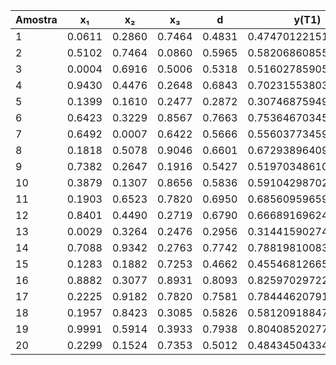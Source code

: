 | Amostra | x₁      | x₂      | x₃      | d       | y(T1)   | y(T2)   | y(T3)   | y(T4)   | y(T5)   | 
|---------|---------|---------|---------|---------|---------|---------|---------|---------|---------|
| 1       | 0.0611  | 0.2860  | 0.7464  | 0.4831  | 0.4747012215154336  | 0.472184062690764  | 0.47422036014727753  | 0.4733107977265577  | 0.47966037365010966  |
| 2       | 0.5102  | 0.7464  | 0.0860  | 0.5965  | 0.5820686085509451  | 0.5756512982703041  | 0.5801589165362587  | 0.5796621614041512  | 0.5866328514377964  |
| 3       | 0.0004  | 0.6916  | 0.5006  | 0.5318  | 0.5160278590512497  | 0.5121381507080462  | 0.5144771916984822  | 0.5136032205885167  | 0.5208115052241963  |
| 4       | 0.9430  | 0.4476  | 0.2648  | 0.6843  | 0.7023155380324169  | 0.6970714984539745  | 0.7007287846511551  | 0.701038658362865  | 0.7061982733247214  |
| 5       | 0.1399  | 0.1610  | 0.2477  | 0.2872  | 0.30746875949722324  | 0.31707125708385464  | 0.3106938292264119  | 0.3113111154075335  | 0.2965017332950835  |
| 6       | 0.6423  | 0.3229  | 0.8567  | 0.7663  | 0.7536467034539235  | 0.7514789633988185  | 0.7522549025899924  | 0.7528694968063822  | 0.7532014854629763  |
| 7       | 0.6492  | 0.0007  | 0.6422  | 0.5666  | 0.5560377345935417  | 0.5492931368331605  | 0.5529569083848189  | 0.5524140630478565  | 0.5627782147242382  |
| 8       | 0.1818  | 0.5078  | 0.9046  | 0.6601  | 0.6729389640930182  | 0.6674421117351274  | 0.6712941864624659  | 0.6710582888058149  | 0.6770409832831896  |
| 9       | 0.7382  | 0.2647  | 0.1916  | 0.5427  | 0.5197034861016603  | 0.5155455084373332  | 0.5187007767434195  | 0.5182452283734937  | 0.5254816819890409  |
| 10      | 0.3879  | 0.1307  | 0.8656  | 0.5836  | 0.5910429870232679  | 0.583411674832561  | 0.5879994270293492  | 0.5874641209098616  | 0.5975548087516352  |
| 11      | 0.1903  | 0.6523  | 0.7820  | 0.6950  | 0.6856095965968092  | 0.6808150330359115  | 0.6842731690009763  | 0.6841306851347537  | 0.6891312853794566  |
| 12      | 0.8401  | 0.4490  | 0.2719  | 0.6790  | 0.6668916962474581  | 0.6605117012654563  | 0.6649635658127189  | 0.6650700381397232  | 0.6720330424677762  |
| 13      | 0.0029  | 0.3264  | 0.2476  | 0.2956  | 0.3144159027477791  | 0.32363208623373235  | 0.3173137173290773  | 0.31762168302222693  | 0.3040414599026052  |
| 14      | 0.7088  | 0.9342  | 0.2763  | 0.7742  | 0.7881981008340978  | 0.7896550278860733  | 0.7887678331955831  | 0.7889619377040571  | 0.7860509241519582  |
| 15      | 0.1283  | 0.1882  | 0.7253  | 0.4662  | 0.455468126657403  | 0.45395598248428937  | 0.4552786086863003  | 0.4545277737045926  | 0.45963955753800045  |
| 16      | 0.8882  | 0.3077  | 0.8931  | 0.8093  | 0.8259702972202417  | 0.8307588423578548  | 0.8267354677874891  | 0.8278268145585491  | 0.8206579861285423  |
| 17      | 0.2225  | 0.9182  | 0.7820  | 0.7581  | 0.7844462079115723  | 0.7874350756105953  | 0.7857321803712514  | 0.7859009102248786  | 0.781982988657315  |
| 18      | 0.1957  | 0.8423  | 0.3085  | 0.5826  | 0.5812091884715517  | 0.5751194243689461  | 0.5789203617197226  | 0.5783254943044852  | 0.585743126195262  |
| 19      | 0.9991  | 0.5914  | 0.3933  | 0.7938  | 0.8040852027758838  | 0.8061532126847578  | 0.8046903200631996  | 0.8054447747923403  | 0.8019514947209475  |
| 20      | 0.2299  | 0.1524  | 0.7353  | 0.5012  | 0.4843450433469388  | 0.48094664808750237  | 0.4833530355892042  | 0.4826596053942323  | 0.4899640431642212  |
